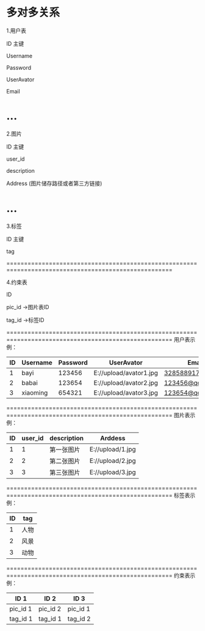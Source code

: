 多对多关系
=====================================================================================================

1.用户表

ID 主键    

Username           

Password

UserAvator          

Email               

...
=====================================================================================================

2.图片

ID 主键  

user_id     

description          

Address  (图片储存路径或者第三方链接) 

...
=====================================================================================================

3.标签

ID 主键 

tag

=====================================================================================================

4.约束表

ID


pic_id ->图片表ID

tag_id ->标签ID

=====================================================================================================
用户表示例：

 ID      | Username   | Password  | UserAvator |  Email           
    -|-|-|-|-
 1       | bayi       | 123456    |   E://upload/avator1.jpg      | 328588917@qq.com 
 2       | babai      | 123654    |   E://upload/avator2.jpg         | 123456@qq.com    
 3       | xiaoming   | 654321    |   E://upload/avator3.jpg      | 123654@qq.com    

=====================================================================================================
图片表示例：

 ID   |  user_id |description| Arddess            
    -|-|-|-
 1    |  1 |第一张图片| E://upload/1.jpg    
 2     | 2 |第二张图片| E://upload/2.jpg      
 3      | 3|第三张图片| E://upload/3.jpg  

=====================================================================================================
标签表示例：

 ID      | tag          
    -|-
 1       | 人物 
 2       | 风景      
 3       | 动物  

=====================================================================================================
约束表示例：

ID 1             |     ID 2           |    ID 3
-|-|-
pic_id  1        |     pic_id  2      |    pic_id  1
tag_id  1         |    tag_id  1      |    tag_id  2